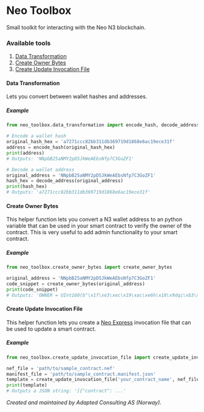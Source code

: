 # Neo Toolbox

Small toolkit for interacting with the Neo N3 blockchain.

### Available tools

1. [Data Transformation](#data_transformation)
2. [Create Owner Bytes](#create_owner_bytes)
3. [Create Update Invocation File](#create_update_invocation_file)



#### <a name="data_transformation"></a>Data Transformation

Lets you convert between wallet hashes and addresses.

##### Example

```python
from neo_toolbox.data_transformation import encode_hash, decode_address

# Encode a wallet hash
original_hash_hex = 'a7271ccc82bb311db369719d1868e6ac19ece31f'
address = encode_hash(original_hash_hex)
print(address)
# Outputs: 'NNpbB25aNMY2pD5JkWeAEbsNfp7C3GoZF1'

# Decode a wallet address
original_address = 'NNpbB25aNMY2pD5JkWeAEbsNfp7C3GoZF1'
hash_hex = decode_address(original_address)
print(hash_hex)
# Outputs: 'a7271ccc82bb311db369719d1868e6ac19ece31f'
```


#### <a name="create_owner_bytes"></a>Create Owner Bytes

This helper function lets you convert a N3 wallet address to an python variable that can be used
in your smart contract to verify the owner of the contract. This is very useful to add admin
functionality to your smart contract.

##### Example

```python
from neo_toolbox.create_owner_bytes import create_owner_bytes

original_address = 'NNpbB25aNMY2pD5JkWeAEbsNfp7C3GoZF1'
code_snippet = create_owner_bytes(original_address)
print(code_snippet)
# Outputs: 'OWNER = UInt160(b"\x1f\xe3\xec\x19\xac\xe6h\x18\x9dqi\xb3\x1d1\xbb\x82\xcc\x1c'\xa7")'
```

#### <a name="create_update_invocation_file"></a>Create Update Invocation File

This helper function lets you create a [Neo Express](https://github.com/neo-project/neo-express)
invocation file that can be used to update a smart contract.

##### Example

```python
from neo_toolbox.create_update_invocation_file import create_update_invocation_file

nef_file = 'path/to/sample_contract.nef'
manifest_file = 'path/to/sample_contract.manifest.json'
template = create_update_invocation_file('your_contract_name', nef_file, manifest_file, operation='my_custom_update')
print(template)
# Outputs a JSON string: '[{"contract": ...'
```


*Created and maintained by Adapted Consulting AS (Norway).*